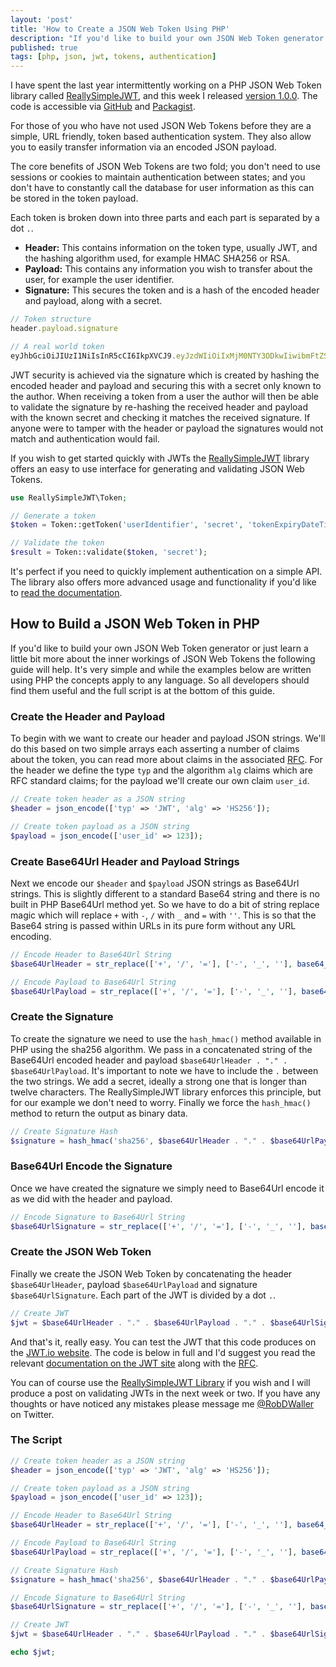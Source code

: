 ```yaml
---
layout: 'post'
title: 'How to Create a JSON Web Token Using PHP'
description: "If you'd like to build your own JSON Web Token generator or just learn a little bit more about the inner workings of JSON Web Tokens the following guide will help."
published: true
tags: [php, json, jwt, tokens, authentication]
---
```


I have spent the last year intermittently working on a PHP JSON Web Token library called [ReallySimpleJWT](https://github.com/RobDWaller/ReallySimpleJWT), and this week I released [version 1.0.0](https://github.com/RobDWaller/ReallySimpleJWT/releases/tag/1.0.0). The code is accessible via [GitHub](https://github.com/RobDWaller/ReallySimpleJWT) and [Packagist](https://packagist.org/packages/rbdwllr/reallysimplejwt).

For those of you who have not used JSON Web Tokens before they are a simple, URL friendly, token based authentication system. They also allow you to easily transfer information via an encoded JSON payload.

The core benefits of JSON Web Tokens are two fold; you don't need to use sessions or cookies to maintain authentication between states; and you don't have to constantly call the database for user information as this can be stored in the token payload.

Each token is broken down into three parts and each part is separated by a dot `.`.

- **Header:** This contains information on the token type, usually JWT, and the hashing algorithm used, for example HMAC SHA256 or RSA.
- **Payload:** This contains any information you wish to transfer about the user, for example the user identifier.
- **Signature:** This secures the token and is a hash of the encoded header and payload, along with a secret.

```js
// Token structure
header.payload.signature

// A real world token
eyJhbGciOiJIUzI1NiIsInR5cCI6IkpXVCJ9.eyJzdWIiOiIxMjM0NTY3ODkwIiwibmFtZSI6IkpvaG4gRG9lIiwiYWRtaW4iOnRydWV9.TJVA95OrM7E2cBab30RMHrHDcEfxjoYZgeFONFh7HgQ
```

JWT security is achieved via the signature which is created by hashing the encoded header and payload and securing this with a secret only known to the author. When receiving a token from a user the author will then be able to validate the signature by re-hashing the received header and payload with the known secret and checking it matches the received signature. If anyone were to tamper with the header or payload the signatures would not match and authentication would fail.

If you wish to get started quickly with JWTs the [ReallySimpleJWT](https://github.com/RobDWaller/ReallySimpleJWT) library offers an easy to use interface for generating and validating JSON Web Tokens.  

```php
use ReallySimpleJWT\Token;

// Generate a token
$token = Token::getToken('userIdentifier', 'secret', 'tokenExpiryDateTimeString', 'issuerIdentifier');

// Validate the token
$result = Token::validate($token, 'secret');
```

It's perfect if you need to quickly implement authentication on a simple API. The library also offers more advanced usage and functionality if you'd like to [read the documentation](https://github.com/RobDWaller/ReallySimpleJWT/blob/master/readme.md).

## How to Build a JSON Web Token in PHP

If you'd like to build your own JSON Web Token generator or just learn a little bit more about the inner workings of JSON Web Tokens the following guide will help. It's very simple and while the examples below are written using PHP the concepts apply to any language. So all developers should find them useful and the full script is at the bottom of this guide.

### Create the Header and Payload

To begin with we want to create our header and payload JSON strings. We'll do this based on two simple arrays each asserting a number of claims about the token, you can read more about claims in the associated [RFC](https://tools.ietf.org/html/rfc7519#section-4). For the header we define the type `typ` and the algorithm `alg` claims which are RFC standard claims; for the payload we'll create our own claim `user_id`.

```php
// Create token header as a JSON string
$header = json_encode(['typ' => 'JWT', 'alg' => 'HS256']);

// Create token payload as a JSON string
$payload = json_encode(['user_id' => 123]);
```

### Create Base64Url Header and Payload Strings

Next we encode our `$header` and `$payload` JSON strings as Base64Url strings. This is slightly different to a standard Base64 string and there is no built in PHP Base64Url method yet. So we have to do a bit of string replace magic which will replace `+` with `-`, `/` with `_` and `=` with `''`. This is so that the Base64 string is passed within URLs in its pure form without any URL encoding.    

```php
// Encode Header to Base64Url String
$base64UrlHeader = str_replace(['+', '/', '='], ['-', '_', ''], base64_encode($header));

// Encode Payload to Base64Url String
$base64UrlPayload = str_replace(['+', '/', '='], ['-', '_', ''], base64_encode($payload));
```

### Create the Signature

To create the signature we need to use the `hash_hmac()` method available in PHP using the sha256 algorithm. We pass in a concatenated string of the Base64Url encoded header and payload `$base64UrlHeader . "." . $base64UrlPayload`. It's important to note we have to include the `.` between the two strings. We add a secret, ideally a strong one that is longer than twelve characters. The ReallySimpleJWT library enforces this principle, but for our example we don't need to worry. Finally we force the `hash_hmac()` method to return the output as binary data.

```php
// Create Signature Hash
$signature = hash_hmac('sha256', $base64UrlHeader . "." . $base64UrlPayload, 'abC123!', true);
```

### Base64Url Encode the Signature

Once we have created the signature we simply need to Base64Url encode it as we did with the header and payload.

```php
// Encode Signature to Base64Url String
$base64UrlSignature = str_replace(['+', '/', '='], ['-', '_', ''], base64_encode($signature));
```

### Create the JSON Web Token

Finally we create the JSON Web Token by concatenating the header `$base64UrlHeader`, payload `$base64UrlPayload` and signature `$base64UrlSignature`. Each part of the JWT is divided by a dot `.`.

```php
// Create JWT
$jwt = $base64UrlHeader . "." . $base64UrlPayload . "." . $base64UrlSignature;
```

And that's it, really easy. You can test the JWT that this code produces on the [JWT.io website](https://jwt.io). The code is below in full and I'd suggest you read the relevant [documentation on the JWT site](https://jwt.io/introduction/) along with the [RFC](https://tools.ietf.org/html/rfc7519).

You can of course use the [ReallySimpleJWT Library](https://github.com/RobDWaller/ReallySimpleJWT) if you wish and I will produce a post on validating JWTs in the next week or two. If you have any thoughts or have noticed any mistakes please message me [@RobDWaller](https://twitter.com/RobDWaller) on Twitter.

### The Script

```php
// Create token header as a JSON string
$header = json_encode(['typ' => 'JWT', 'alg' => 'HS256']);

// Create token payload as a JSON string
$payload = json_encode(['user_id' => 123]);

// Encode Header to Base64Url String
$base64UrlHeader = str_replace(['+', '/', '='], ['-', '_', ''], base64_encode($header));

// Encode Payload to Base64Url String
$base64UrlPayload = str_replace(['+', '/', '='], ['-', '_', ''], base64_encode($payload));

// Create Signature Hash
$signature = hash_hmac('sha256', $base64UrlHeader . "." . $base64UrlPayload, 'abC123!', true);

// Encode Signature to Base64Url String
$base64UrlSignature = str_replace(['+', '/', '='], ['-', '_', ''], base64_encode($signature));

// Create JWT
$jwt = $base64UrlHeader . "." . $base64UrlPayload . "." . $base64UrlSignature;

echo $jwt;
```
